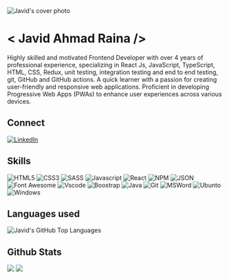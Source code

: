 
<img alt="Javid's cover photo" src="[https://media.licdn.com/dms/image/D5616AQFj7P_mc20wAQ/profile-displaybackgroundimage-shrink_350_1400/0/1672045275064?e=1686182400&v=beta&t=MvV7iNI-6r5baPCVWXRygfVBfaSrMsosZF6SUs5R-0s](https://media.licdn.com/dms/image/D5616AQFj7P_mc20wAQ/profile-displaybackgroundimage-shrink_350_1400/0/1672045276021?e=1720051200&v=beta&t=oo2W35ZUgpkRVtAfy7VEjthskWTsdMiHAsd0X89fFk4)](https://raw.githubusercontent.com/javid97/images/main/Javid%20Raina%20cover%20Photo.jfif)" />

# \< Javid Ahmad Raina \/>
Highly skilled and motivated Frontend Developer with over 4 years of professional experience, specializing in React Js, JavaScript, TypeScript, HTML, CSS, Redux, unit testing, integration testing and end to end testing, git, GitHub and GitHub actions. A quick learner with a passion for creating user-friendly and responsive web applications. Proficient in developing Progressive Web Apps (PWAs) to enhance user experiences across various devices.

## Connect
[![LinkedIn](https://img.shields.io/badge/LinkedIn-0077B5?style=for-the-badge&logo=linkedin&logoColor=white)](https://www.linkedin.com/in/javidraina/)

## Skills
![HTML5](https://img.shields.io/badge/HTML5-E34F26?style=for-the-badge&logo=html5&logoColor=white)
![CSS3](https://img.shields.io/badge/CSS3-1572B6?style=for-the-badge&logo=css3&logoColor=white)
![SASS](https://img.shields.io/badge/Sass-CC6699?style=for-the-badge&logo=sass&logoColor=white)
![Javascript](https://img.shields.io/badge/JavaScript-323330?style=for-the-badge&logo=javascript&logoColor=F7DF1E)
![React](https://img.shields.io/badge/React-20232A?style=for-the-badge&logo=react&logoColor=61DAFB)
![NPM](https://img.shields.io/badge/npm-CB3837?style=for-the-badge&logo=npm&logoColor=white)
![JSON](https://img.shields.io/badge/json-5E5C5C?style=for-the-badge&logo=json&logoColor=white)
![Font Awesome](https://img.shields.io/badge/Font_Awesome-339AF0?style=for-the-badge&logo=fontawesome&logoColor=white)
![Vscode](https://img.shields.io/badge/Visual_Studio_Code-0078D4?style=for-the-badge&logo=visual%20studio%20code&logoColor=white)
![Boostrap](https://img.shields.io/badge/Bootstrap-563D7C?style=for-the-badge&logo=bootstrap&logoColor=white)
![Java](https://img.shields.io/badge/Java-ED8B00?style=for-the-badge&logo=java&logoColor=white)
![Git](https://img.shields.io/badge/GIT-E44C30?style=for-the-badge&logo=git&logoColor=white)
![MSWord](https://img.shields.io/badge/Microsoft_Word-2B579A?style=for-the-badge&logo=microsoft-word&logoColor=white)
![Ubunto](https://img.shields.io/badge/Ubuntu-E95420?style=for-the-badge&logo=ubuntu&logoColor=white)
![Windows](https://img.shields.io/badge/Windows-0078D6?style=for-the-badge&logo=windows&logoColor=white)



## Languages used
<img alt="Javid's GitHub Top Languages" src="https://github-readme-stats-anuraghazra1.vercel.app/api/top-langs/?username=javid97&langs_count=10&layout=compact&theme=radical" />

## Github Stats
![](https://github-profile-trophy.vercel.app/?username=javid97)
![](https://activity-graph.herokuapp.com/graph?username=javid97&theme=xcode)

